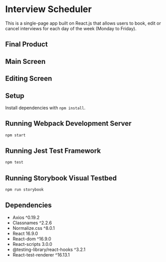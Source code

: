 # Interview Scheduler
This is a single-page app built on React.js that allows users to book, edit or cancel interviews for each day of the week (Monday to Friday).

## Final Product

## Main Screen

## Editing Screen

## Setup

Install dependencies with `npm install`.

## Running Webpack Development Server

```sh
npm start
```

## Running Jest Test Framework

```sh
npm test
```

## Running Storybook Visual Testbed

```sh
npm run storybook
```

## Dependencies

- Axios ^0.19.2
- Classnames ^2.2.6
- Normalize.css ^8.0.1
- React 16.9.0
- React-dom ^16.9.0
- React-scripts 3.0.0
- @testing-library/react-hooks ^3.2.1
- React-test-renderer ^16.13.1
